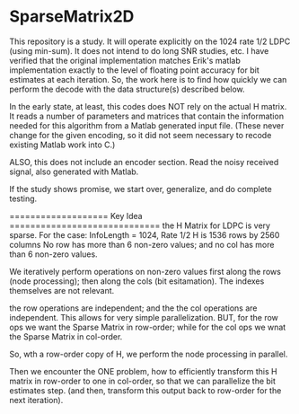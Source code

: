 # SparseMatrix2D
This repository is a study.
It will operate explicitly on the 1024 rate 1/2 LDPC (using min-sum).
It does not intend to do long SNR studies, etc.
I have verified that the original implementation
matches Erik's matlab implementation exactly to the level
of floating point accuracy for bit estimates at each iteration.
So, the work here is to find how quickly we can perform the
decode with the data structure(s) described below.

In the early state, at least,
this codes does NOT rely on the actual H matrix.
It reads a number of parameters and matrices that contain
the information needed for this algorithm
from a Matlab generated input file.
(These never change for the given encoding, so it did
not seem necessary to recode existing Matlab work into C.)

ALSO, this does not include an encoder section.
Read the noisy received signal, also generated with Matlab.

If the study shows promise, we start over, generalize,
and do complete testing.


===================  Key Idea =============================
the H Matrix for LDPC is very sparse.
For the case:  InfoLength = 1024, Rate 1/2
H is 1536 rows by 2560 columns
No row has more than 6 non-zero values; and
no col has more than 6 non-zero values.

We iteratively perform operations on non-zero values
first along the rows (node processing);
then  along the cols (bit esitamation).
The indexes themselves are not relevant.

the row operations are independent; and the
the col operations are independent.
This allows for very simple parallelization.
BUT,  for the row ops we want the Sparse Matrix in row-order;
while for the col ops we wnat the Sparse Matrix in col-order.

So, wth a row-order copy of H,
we perform the node processing in parallel.

Then we encounter the ONE problem, how to efficiently
transform this H matrix in row-order to one
in col-order, so that we can parallelize the bit estimates step.
(and then, transform this output back to row-order for the next iteration).
